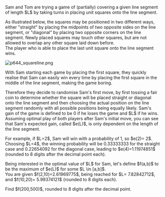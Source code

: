 <p>Sam and Tom are trying a game of (partially) covering a given line segment of length $L$ by taking turns in placing unit squares onto the line segment. </p>

<p>As illustrated below, the squares may be positioned in two different ways, either "straight" by placing the midpoints of two opposite sides on the line segment, or "diagonal" by placing two opposite corners on the line segment. Newly placed squares may touch other squares, but are not allowed to overlap any other square laid down before.<br />
The player who is able to place the last unit square onto the line segment wins.</p>
<div class="center">
<img src="project/images/p644_squareline.png" alt="p644_squareline.png" />
</div>
<p>
With Sam starting each game by placing the first square, they quickly realise that Sam can easily win every time by placing the first square in the middle of the line segment, making the game boring. </p>
<p>
Therefore they decide to randomise Sam's first move, by first tossing a fair coin to determine whether the square will be placed straight or diagonal onto the line segment and then choosing the actual position on the line segment randomly with all possible positions being equally likely. Sam's gain of the game is defined to be 0 if he loses the game and $L$ if he wins. Assuming optimal play of both players after Sam's initial move, you can see that Sam's expected gain, called $e(L)$, is only dependent on the length of the line segment.</p>
<p>
For example, if $L=2$, Sam will win with a probability of 1, so $e(2)= 2$. <br />
Choosing $L=4$, the winning probability will be 0.33333333 for the straight case and 0.22654092 for the diagonal case, leading to $e(4)=1.11974851$ (rounded to 8 digits after the decimal point each). </p>
<p>
Being interested in the optimal value of $L$ for Sam, let's define $f(a,b)$ to be the maximum of $e(L)$ for some $L \in [a,b]$. <br />
You are given $f(2,10)=2.61969775$, being reached for $L= 7.82842712$, and $f(10,20)=
5.99374121$ (rounded to 8 digits each).</p>
<p>
Find $f(200,500)$, rounded to 8 digits after the decimal point.</p> 
